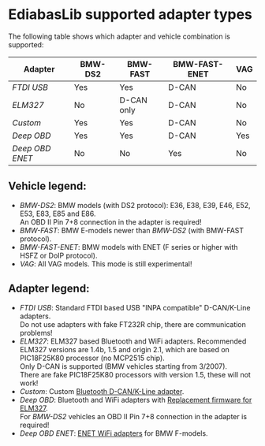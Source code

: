 # EdiabasLib supported adapter types

The following table shows which adapter and vehicle combination is supported:

| Adapter | BMW-DS2 | BMW-FAST | BMW-FAST-ENET |VAG |
| ------- | ------- | -------- | ----------- | --- |
| _FTDI USB_ | Yes | Yes | D-CAN | No |
| _ELM327_ | No | D-CAN only | D-CAN | No |
| _Custom_ | Yes | Yes | D-CAN | No |
| _Deep OBD_ | Yes | Yes | D-CAN | Yes |
| _Deep OBD ENET_ | No | No | Yes | No |

## Vehicle legend:
* _BMW-DS2_: BMW models (with DS2 protocol): E36, E38, E39, E46, E52, E53, E83, E85 and E86.  
An OBD II Pin 7+8 connection in the adapter is required!
* _BMW-FAST_: BMW E-models newer than _BMW-DS2_ (with BMW-FAST protocol).
* _BMW-FAST-ENET_: BMW models with ENET (F series or higher with HSFZ or DoIP protocol).
* _VAG_: All VAG models. This mode is still experimental!

## Adapter legend:
* _FTDI USB_: Standard FTDI based USB "INPA compatible" D-CAN/K-Line adapters.  
Do not use adapters with fake FT232R chip, there are communication problems!
* _ELM327_: ELM327 based Bluetooth and WiFi adapters. Recommended ELM327 versions are 1.4b, 1.5 and origin 2.1, which are based on PIC18F25K80 processor (no MCP2515 chip).  
Only D-CAN is supported (BMW vehicles starting from 3/2007).  
There are fake PIC18F25K80 processors with version 1.5, these will not work!
* _Custom_: Custom [Bluetooth D-CAN/K-Line adapter](Build_Bluetooth_D-CAN_adapter.md).
* _Deep OBD_: Bluetooth and WiFi adapters with [Replacement firmware for ELM327](Replacement_firmware_for_ELM327.md).  
For _BMW-DS2_ vehicles an OBD II Pin 7+8 connection in the adapter is required!
* _Deep OBD ENET_: [ENET WiFi adapters](ENET_WiFi_Adapter.md) for BMW F-models.
